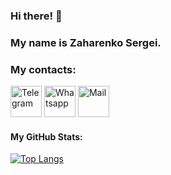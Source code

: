 ### Hi there! 👋
### My name is Zaharenko Sergei.

### My contacts:
<a href="https://t.me/Niaktes"><img src="https://seeklogo.com/images/T/telegram-logo-AD3D08A014-seeklogo.com.png" alt="Telegram" height="50"></a>
<a href="https://wa.me/89265900734"><img src="https://seeklogo.com/images/W/whatsapp-icon-logo-6E793ACECD-seeklogo.com.png" alt="Whatsapp" height="50"></a>
<a href="mailto:Sergei.Rabota@gmail.com"><img src="https://seeklogo.com/images/G/gmail-logo-0B5D69FF48-seeklogo.com.png" alt="Mail" height="50"></a>

#### My GitHub Stats:
[![Top Langs](https://github-readme-stats.vercel.app/api/top-langs/?username=Niaktes&layout=donut)](https://github.com/Niaktes/github-readme-stats)



<!--
![Github stats](https://github-readme-stats.vercel.app/api?username=Niaktes&show_icons=true&theme=default&hide=stars,prs,issues,contribs)
**Niaktes/Niaktes** is a ✨ _special_ ✨ repository because its `README.md` (this file) appears on your GitHub profile.

Here are some ideas to get you started:

- 🔭 I’m currently working on ...
- 🌱 I’m currently learning ...
- 👯 I’m looking to collaborate on ...
- 🤔 I’m looking for help with ...
- 💬 Ask me about ...
- 📫 How to reach me: ...
- 😄 Pronouns: ...
- ⚡ Fun fact: ...
-->
